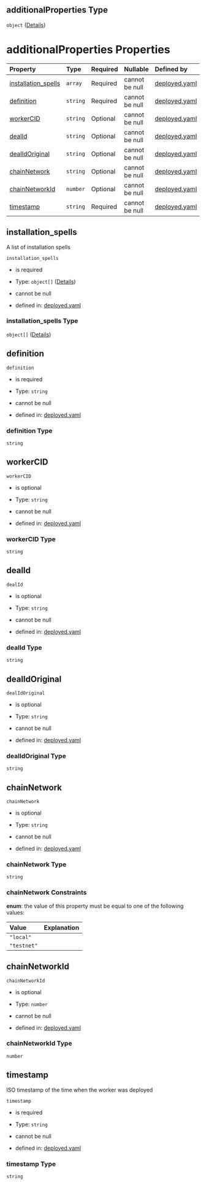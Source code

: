 ## additionalProperties Type

`object` ([Details](deployed-properties-workers-additionalproperties.md))

# additionalProperties Properties

| Property                                     | Type     | Required | Nullable       | Defined by                                                                                                                                                                                                              |
| :------------------------------------------- | :------- | :------- | :------------- | :---------------------------------------------------------------------------------------------------------------------------------------------------------------------------------------------------------------------- |
| [installation\_spells](#installation_spells) | `array`  | Required | cannot be null | [deployed.yaml](deployed-properties-workers-additionalproperties-properties-installation_spells.md "https://fluence.dev/schemas/deployed.yaml#/properties/workers/additionalProperties/properties/installation_spells") |
| [definition](#definition)                    | `string` | Required | cannot be null | [deployed.yaml](deployed-properties-workers-additionalproperties-properties-definition.md "https://fluence.dev/schemas/deployed.yaml#/properties/workers/additionalProperties/properties/definition")                   |
| [workerCID](#workercid)                      | `string` | Optional | cannot be null | [deployed.yaml](deployed-properties-workers-additionalproperties-properties-workercid.md "https://fluence.dev/schemas/deployed.yaml#/properties/workers/additionalProperties/properties/workerCID")                     |
| [dealId](#dealid)                            | `string` | Optional | cannot be null | [deployed.yaml](deployed-properties-workers-additionalproperties-properties-dealid.md "https://fluence.dev/schemas/deployed.yaml#/properties/workers/additionalProperties/properties/dealId")                           |
| [dealIdOriginal](#dealidoriginal)            | `string` | Optional | cannot be null | [deployed.yaml](deployed-properties-workers-additionalproperties-properties-dealidoriginal.md "https://fluence.dev/schemas/deployed.yaml#/properties/workers/additionalProperties/properties/dealIdOriginal")           |
| [chainNetwork](#chainnetwork)                | `string` | Optional | cannot be null | [deployed.yaml](deployed-properties-workers-additionalproperties-properties-chainnetwork.md "https://fluence.dev/schemas/deployed.yaml#/properties/workers/additionalProperties/properties/chainNetwork")               |
| [chainNetworkId](#chainnetworkid)            | `number` | Optional | cannot be null | [deployed.yaml](deployed-properties-workers-additionalproperties-properties-chainnetworkid.md "https://fluence.dev/schemas/deployed.yaml#/properties/workers/additionalProperties/properties/chainNetworkId")           |
| [timestamp](#timestamp)                      | `string` | Required | cannot be null | [deployed.yaml](deployed-properties-workers-additionalproperties-properties-timestamp.md "https://fluence.dev/schemas/deployed.yaml#/properties/workers/additionalProperties/properties/timestamp")                     |

## installation\_spells

A list of installation spells

`installation_spells`

*   is required

*   Type: `object[]` ([Details](deployed-properties-workers-additionalproperties-properties-installation_spells-items.md))

*   cannot be null

*   defined in: [deployed.yaml](deployed-properties-workers-additionalproperties-properties-installation_spells.md "https://fluence.dev/schemas/deployed.yaml#/properties/workers/additionalProperties/properties/installation_spells")

### installation\_spells Type

`object[]` ([Details](deployed-properties-workers-additionalproperties-properties-installation_spells-items.md))

## definition



`definition`

*   is required

*   Type: `string`

*   cannot be null

*   defined in: [deployed.yaml](deployed-properties-workers-additionalproperties-properties-definition.md "https://fluence.dev/schemas/deployed.yaml#/properties/workers/additionalProperties/properties/definition")

### definition Type

`string`

## workerCID



`workerCID`

*   is optional

*   Type: `string`

*   cannot be null

*   defined in: [deployed.yaml](deployed-properties-workers-additionalproperties-properties-workercid.md "https://fluence.dev/schemas/deployed.yaml#/properties/workers/additionalProperties/properties/workerCID")

### workerCID Type

`string`

## dealId



`dealId`

*   is optional

*   Type: `string`

*   cannot be null

*   defined in: [deployed.yaml](deployed-properties-workers-additionalproperties-properties-dealid.md "https://fluence.dev/schemas/deployed.yaml#/properties/workers/additionalProperties/properties/dealId")

### dealId Type

`string`

## dealIdOriginal



`dealIdOriginal`

*   is optional

*   Type: `string`

*   cannot be null

*   defined in: [deployed.yaml](deployed-properties-workers-additionalproperties-properties-dealidoriginal.md "https://fluence.dev/schemas/deployed.yaml#/properties/workers/additionalProperties/properties/dealIdOriginal")

### dealIdOriginal Type

`string`

## chainNetwork



`chainNetwork`

*   is optional

*   Type: `string`

*   cannot be null

*   defined in: [deployed.yaml](deployed-properties-workers-additionalproperties-properties-chainnetwork.md "https://fluence.dev/schemas/deployed.yaml#/properties/workers/additionalProperties/properties/chainNetwork")

### chainNetwork Type

`string`

### chainNetwork Constraints

**enum**: the value of this property must be equal to one of the following values:

| Value       | Explanation |
| :---------- | :---------- |
| `"local"`   |             |
| `"testnet"` |             |

## chainNetworkId



`chainNetworkId`

*   is optional

*   Type: `number`

*   cannot be null

*   defined in: [deployed.yaml](deployed-properties-workers-additionalproperties-properties-chainnetworkid.md "https://fluence.dev/schemas/deployed.yaml#/properties/workers/additionalProperties/properties/chainNetworkId")

### chainNetworkId Type

`number`

## timestamp

ISO timestamp of the time when the worker was deployed

`timestamp`

*   is required

*   Type: `string`

*   cannot be null

*   defined in: [deployed.yaml](deployed-properties-workers-additionalproperties-properties-timestamp.md "https://fluence.dev/schemas/deployed.yaml#/properties/workers/additionalProperties/properties/timestamp")

### timestamp Type

`string`
